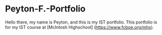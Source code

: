 # Peyton-F.-Portfolio
Hello there, my name is Peyton, and this is my IST portfolio. This portfolio is for my IST course at [McIntosh Highschool] (https://www.fcboe.org/mhs).
